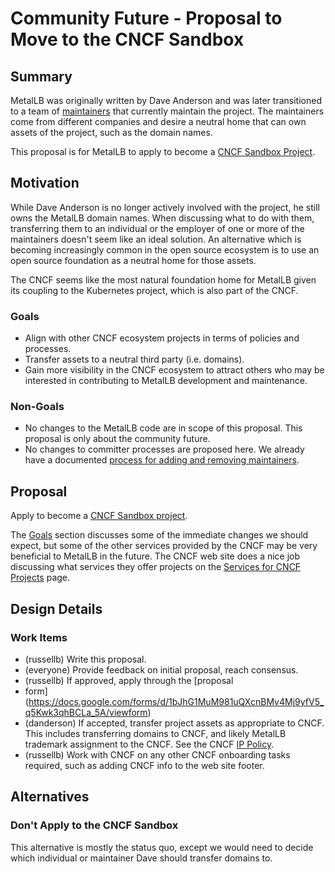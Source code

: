 # Community Future - Proposal to Move to the CNCF Sandbox

## Summary

MetalLB was originally written by Dave Anderson and was later transitioned to a
team of [maintainers](https://metallb.universe.tf/community/maintainers/) that
currently maintain the project. The maintainers come from different companies
and desire a neutral home that can own assets of the project, such as the
domain names.

This proposal is for MetalLB to apply to become a [CNCF Sandbox
Project](https://www.cncf.io/sandbox-projects/).

## Motivation

While Dave Anderson is no longer actively involved with the project, he still
owns the MetalLB domain names. When discussing what to do with them,
transferring them to an individual or the employer of one or more of the
maintainers doesn't seem like an ideal solution. An alternative which is
becoming increasingly common in the open source ecosystem is to use an open
source foundation as a neutral home for those assets.

The CNCF seems like the most natural foundation home for MetalLB given its
coupling to the Kubernetes project, which is also part of the CNCF.

### Goals

- Align with other CNCF ecosystem projects in terms of policies and processes.
- Transfer assets to a neutral third party (i.e. domains).
- Gain more visibility in the CNCF ecosystem to attract others who may be
  interested in contributing to MetalLB development and maintenance.

### Non-Goals

- No changes to the MetalLB code are in scope of this proposal. This
  proposal is only about the community future.
- No changes to committer processes are proposed here. We already have a
  documented [process for adding and removing
  maintainers](https://metallb.universe.tf/community/maintainers/).

## Proposal

Apply to become a [CNCF Sandbox
project](https://www.cncf.io/sandbox-projects/).

The [Goals](#goals) section discusses some of the immediate changes we should
expect, but some of the other services provided by the CNCF may be very
beneficial to MetalLB in the future. The CNCF web site does a nice job
discussing what services they offer projects on the
[Services for CNCF Projects](https://www.cncf.io/services-for-projects/) page.

## Design Details

### Work Items

- (russellb) Write this proposal.
- (everyone) Provide feedback on initial proposal, reach consensus.
- (russellb) If approved, apply through the [proposal
- form](https://docs.google.com/forms/d/1bJhG1MuM981uQXcnBMv4Mj9yfV5_q5Kwk3qhBCLa_5A/viewform)
- (danderson) If accepted, transfer project assets as appropriate to CNCF. This
  includes transferring domains to CNCF, and likely MetalLB trademark
  assignment to the CNCF. See the CNCF [IP
  Policy](https://github.com/cncf/foundation/blob/master/charter.md#11-ip-policy).
- (russellb) Work with CNCF on any other CNCF onboarding tasks required, such
  as adding CNCF info to the web site footer.

## Alternatives

### Don't Apply to the CNCF Sandbox

This alternative is mostly the status quo, except we would need to decide which
individual or maintainer Dave should transfer domains to.
